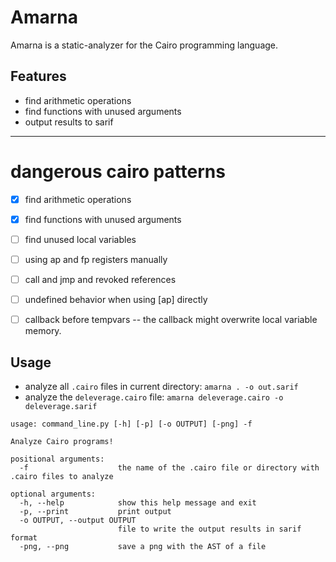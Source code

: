 # Amarna

Amarna is a static-analyzer for the Cairo programming language.

## Features
 - find arithmetic operations
 - find functions with unused arguments
 - output results to sarif

----

# dangerous cairo patterns #
 - [x] find arithmetic operations
 - [x] find functions with unused arguments
 - [ ] find unused local variables

 - [ ] using ap and fp registers manually
 - [ ] call and jmp and revoked references
 - [ ] undefined behavior when using [ap] directly
 - [ ] callback before tempvars -- the callback might overwrite local variable memory.



## Usage
 - analyze all `.cairo` files in current directory: `amarna . -o out.sarif`
 - analyze the `deleverage.cairo` file: `amarna deleverage.cairo -o deleverage.sarif`

```
usage: command_line.py [-h] [-p] [-o OUTPUT] [-png] -f

Analyze Cairo programs!

positional arguments:
  -f                    the name of the .cairo file or directory with .cairo files to analyze

optional arguments:
  -h, --help            show this help message and exit
  -p, --print           print output
  -o OUTPUT, --output OUTPUT
                        file to write the output results in sarif format
  -png, --png           save a png with the AST of a file
```